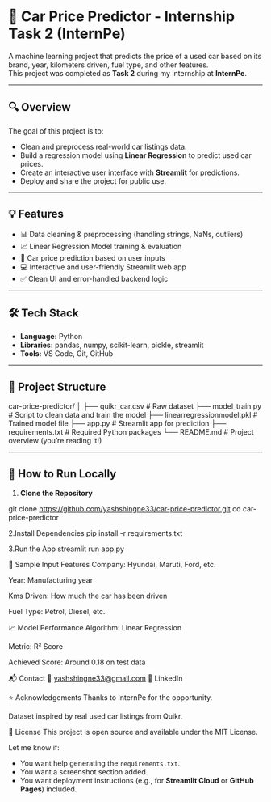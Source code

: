 # 🚗 Car Price Predictor - Internship Task 2 (InternPe)

A machine learning project that predicts the price of a used car based on its brand, year, kilometers driven, fuel type, and other features.  
This project was completed as **Task 2** during my internship at **InternPe**.

---

## 🔍 Overview

The goal of this project is to:
- Clean and preprocess real-world car listings data.
- Build a regression model using **Linear Regression** to predict used car prices.
- Create an interactive user interface with **Streamlit** for predictions.
- Deploy and share the project for public use.

---

## 💡 Features

- 📊 Data cleaning & preprocessing (handling strings, NaNs, outliers)
- 📈 Linear Regression Model training & evaluation
- 🧠 Car price prediction based on user inputs
- 💻 Interactive and user-friendly Streamlit web app
- ✅ Clean UI and error-handled backend logic

---

## 🛠️ Tech Stack

- **Language:** Python  
- **Libraries:** pandas, numpy, scikit-learn, pickle, streamlit  
- **Tools:** VS Code, Git, GitHub  

---

## 📂 Project Structure

car-price-predictor/
│
├── quikr_car.csv # Raw dataset
├── model_train.py # Script to clean data and train the model
├── linearregressionmodel.pkl # Trained model file
├── app.py # Streamlit app for prediction
├── requirements.txt # Required Python packages
└── README.md # Project overview (you’re reading it!)


---

## 🚀 How to Run Locally

1. **Clone the Repository**

git clone https://github.com/yashshingne33/car-price-predictor.git
cd car-price-predictor

2.Install Dependencies
pip install -r requirements.txt

3.Run the App
streamlit run app.py

🎯 Sample Input Features
Company: Hyundai, Maruti, Ford, etc.

Year: Manufacturing year

Kms Driven: How much the car has been driven

Fuel Type: Petrol, Diesel, etc.

📈 Model Performance
Algorithm: Linear Regression

Metric: R² Score

Achieved Score: Around 0.18 on test data

📬 Contact
📧 yashshingne33@gmail.com
🔗 LinkedIn

⭐ Acknowledgements
Thanks to InternPe for the opportunity.

Dataset inspired by real used car listings from Quikr.

📌 License
This project is open source and available under the MIT License.

Let me know if:
- You want help generating the `requirements.txt`.
- You want a screenshot section added.
- You want deployment instructions (e.g., for **Streamlit Cloud** or **GitHub Pages**) included.











